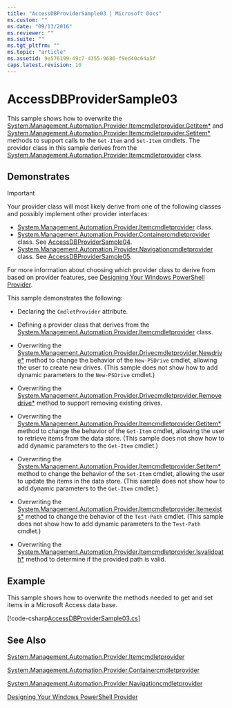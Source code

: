 ```yaml
---
title: "AccessDBProviderSample03 | Microsoft Docs"
ms.custom: ""
ms.date: "09/13/2016"
ms.reviewer: ""
ms.suite: ""
ms.tgt_pltfrm: ""
ms.topic: "article"
ms.assetid: 9e576199-49c7-4355-9686-f9ed40c64a5f
caps.latest.revision: 10
---
```

# AccessDBProviderSample03

This sample shows how to overwrite the [System.Management.Automation.Provider.Itemcmdletprovider.Getitem*](/dotnet/api/System.Management.Automation.Provider.ItemCmdletProvider.GetItem) and [System.Management.Automation.Provider.Itemcmdletprovider.Setitem*](/dotnet/api/System.Management.Automation.Provider.ItemCmdletProvider.SetItem) methods to support calls to the `Get-Item` and `Set-Item` cmdlets. The provider class in this sample derives from the [System.Management.Automation.Provider.Itemcmdletprovider](/dotnet/api/System.Management.Automation.Provider.ItemCmdletProvider) class.

## Demonstrates

> [!IMPORTANT]
> Your provider class will most likely derive from one of the following classes and possibly implement other provider interfaces:
>
> -   [System.Management.Automation.Provider.Itemcmdletprovider](/dotnet/api/System.Management.Automation.Provider.ItemCmdletProvider) class.
> -   [System.Management.Automation.Provider.Containercmdletprovider](/dotnet/api/System.Management.Automation.Provider.ContainerCmdletProvider) class. See [AccessDBProviderSample04](./accessdbprovidersample04.md).
> -   [System.Management.Automation.Provider.Navigationcmdletprovider](/dotnet/api/System.Management.Automation.Provider.NavigationCmdletProvider) class. See [AccessDBProviderSample05](./accessdbprovidersample05.md).
>
> For more information about choosing which provider class to derive from based on provider features, see [Designing Your Windows PowerShell Provider](./provider-types.md).

This sample demonstrates the following:

- Declaring the `CmdletProvider` attribute.

- Defining a provider class that derives from the [System.Management.Automation.Provider.Itemcmdletprovider](/dotnet/api/System.Management.Automation.Provider.ItemCmdletProvider) class.

- Overwriting the [System.Management.Automation.Provider.Drivecmdletprovider.Newdrive*](/dotnet/api/System.Management.Automation.Provider.DriveCmdletProvider.NewDrive) method to change the behavior of the `New-PSDrive` cmdlet, allowing the user to create new drives. (This sample does not show how to add dynamic parameters to the `New-PSDrive` cmdlet.)

- Overwriting the [System.Management.Automation.Provider.Drivecmdletprovider.Removedrive*](/dotnet/api/System.Management.Automation.Provider.DriveCmdletProvider.RemoveDrive) method to support removing existing drives.

- Overwriting the [System.Management.Automation.Provider.Itemcmdletprovider.Getitem*](/dotnet/api/System.Management.Automation.Provider.ItemCmdletProvider.GetItem) method to change the behavior of the `Get-Item` cmdlet, allowing the user to retrieve items from the data store. (This sample does not show how to add dynamic parameters to the `Get-Item` cmdlet.)

- Overwriting the [System.Management.Automation.Provider.Itemcmdletprovider.Setitem*](/dotnet/api/System.Management.Automation.Provider.ItemCmdletProvider.SetItem) method to change the behavior of the `Set-Item` cmdlet, allowing the user to update the items in the data store. (This sample does not show how to add dynamic parameters to the `Get-Item` cmdlet.)

- Overwriting the [System.Management.Automation.Provider.Itemcmdletprovider.Itemexists*](/dotnet/api/System.Management.Automation.Provider.ItemCmdletProvider.ItemExists) method to change the behavior of the `Test-Path` cmdlet. (This sample does not show how to add dynamic parameters to the `Test-Path` cmdlet.)

- Overwriting the [System.Management.Automation.Provider.Itemcmdletprovider.Isvalidpath*](/dotnet/api/System.Management.Automation.Provider.ItemCmdletProvider.IsValidPath) method to determine if the provided path is valid.

## Example

This sample shows how to overwrite the methods needed to get and set items in a Microsoft Access data base.

[!code-csharp[AccessDBProviderSample03.cs](../../../powershell-sdk-samples/SDK-2.0/csharp/AccessDBProviderSample06/AccessDBProviderSample06.cs#L11-L976 "AccessDBProviderSample03.cs")]

## See Also

[System.Management.Automation.Provider.Itemcmdletprovider](/dotnet/api/System.Management.Automation.Provider.ItemCmdletProvider)

[System.Management.Automation.Provider.Containercmdletprovider](/dotnet/api/System.Management.Automation.Provider.ContainerCmdletProvider)

[System.Management.Automation.Provider.Navigationcmdletprovider](/dotnet/api/System.Management.Automation.Provider.NavigationCmdletProvider)

[Designing Your Windows PowerShell Provider](./provider-types.md)
